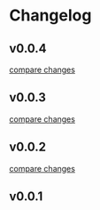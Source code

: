 # Changelog


## v0.0.4

[compare changes](https://github.com/electron-superhub/framework/compare/v0.0.4...v0.0.4)

## v0.0.3

[compare changes](https://github.com/electron-superhub/framework/compare/v0.0.2...v0.0.3)

## v0.0.2

[compare changes](https://github.com/electron-superhub/framework/compare/v0.0.1...v0.0.2)

## v0.0.1

